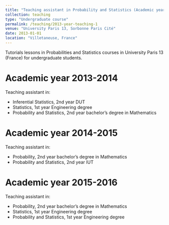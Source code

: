 ```yaml
---
title: "Teaching assistant in Probability and Statistics (Academic years 2013 to 2016)"
collection: teaching
type: "Undergraduate course"
permalink: /teaching/2013-year-teaching-1
venue: "University Paris 13, Sorbonne Paris Cité"
date: 2013-01-01
location: "Villetaneuse, France"
---
```


Tutorials lessons in Probabilities and Statistics courses in University Paris 13 (France) for undergraduate students.

Academic year 2013-2014
======
Teaching assistant in:
- Inferential Statistics, 2nd year DUT
- Statistics, 1st year Engineering degree
- Probability and Statistics, 2nd year bachelor’s degree in Mathematics

Academic year 2014-2015
======
Teaching assistant in: 
- Probability, 2nd year bachelor’s degree in Mathematics
- Probability and Statistics, 2nd year IUT

Academic year 2015-2016
======
Teaching assistant in:
- Probability, 2nd year bachelor’s degree in Mathematics
- Statistics, 1st year Engineering degree
- Probability and Statistics, 1st year Engineering degree
